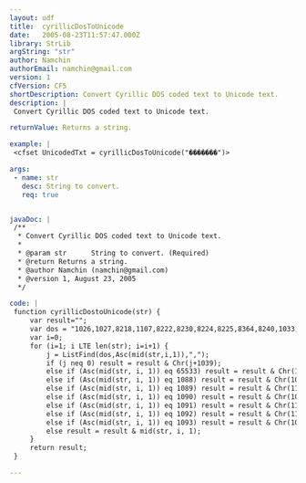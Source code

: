 ```yaml
---
layout: udf
title:  cyrillicDosToUnicode
date:   2005-08-23T11:57:47.000Z
library: StrLib
argString: "str"
author: Namchin
authorEmail: namchin@gmail.com
version: 1
cfVersion: CF5
shortDescription: Convert Cyrillic DOS coded text to Unicode text.
description: |
 Convert Cyrillic DOS coded text to Unicode text.

returnValue: Returns a string.

example: |
 <cfset UnicodedTxt = cyrillicDosToUnicode("�������")>

args:
 - name: str
   desc: String to convert.
   req: true


javaDoc: |
 /**
  * Convert Cyrillic DOS coded text to Unicode text.
  * 
  * @param str      String to convert. (Required)
  * @return Returns a string. 
  * @author Namchin (namchin@gmail.com) 
  * @version 1, August 23, 2005 
  */

code: |
 function cyrillicDostoUnicode(str) {
     var result="";
     var dos = "1026,1027,8218,1107,8222,8230,8224,8225,8364,8240,1033,8249,1034,1036,1035,1039,1106,8216,8217,8220,8221,8226,8211,8212,0,8482,1113,8250,1114,1116,1115,1119,160,1038,1118,1032,164,1168,166,167,1025,169,1028,171,172,173,174,1031,1072,1073,1074,1075,1076,1077,1078,1079,1080,1081,1082,1083,1084,1085,1086,1087";
     var i=0;
     for (i=1; i LTE len(str); i=i+1) {
         j = ListFind(dos,Asc(mid(str,i,1)),",");
         if (j neq 0) result = result & Chr(j+1039);
         else if (Asc(mid(str, i, 1)) eq 65533) result = result & Chr(1064);
         else if (Asc(mid(str, i, 1)) eq 1088) result = result & Chr(1025);
         else if (Asc(mid(str, i, 1)) eq 1089) result = result & Chr(1105);
         else if (Asc(mid(str, i, 1)) eq 1090) result = result & Chr(1028);//1256
         else if (Asc(mid(str, i, 1)) eq 1091) result = result & Chr(1108);//1257
         else if (Asc(mid(str, i, 1)) eq 1092) result = result & Chr(1111);//1198
         else if (Asc(mid(str, i, 1)) eq 1093) result = result & Chr(1031);//1199
         else result = result & mid(str, i, 1);
     }
     return result;
 }

---
```


